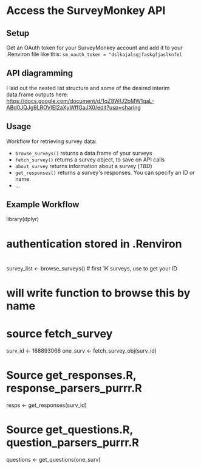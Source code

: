 Access the SurveyMonkey API
====================================

Setup
-------------
Get an OAuth token for your SurveyMonkey account and add it to your .Renviron file like this:
`sm_oauth_token = "dslkajalsgjfaskgfjaslknfel`

API diagramming
-----------------
I laid out the nested list structure and some of the desired interim data.frame outputs here:
https://docs.google.com/document/d/1qZ8WfJ2bMW1qaL-ABd0JQJg9LROVlEI2aXyWffGaJX0/edit?usp=sharing


Usage
---------
Workflow for retrieving survey data:
* `browse_surveys()` returns a data.frame of your surveys
* `fetch_survey()` returns a survey object, to save on API calls
* `about_survey` returns information about a survey (*TBD*)
* `get_responses()` returns a survey's responses. You can specify an ID or name.
* ...


Example Workflow
----------------
library(dplyr)

# authentication stored in .Renviron
#
survey_list <- browse_surveys() # first 1K surveys, use to get your ID
# will write function to browse this by name


# source fetch_survey
surv_id <- 168893066
one_surv <- fetch_survey_obj(surv_id)


# Source get_responses.R, response_parsers_purrr.R
resps <- get_responses(surv_id)


# Source get_questions.R, question_parsers_purrr.R
questions <- get_questions(one_surv)

